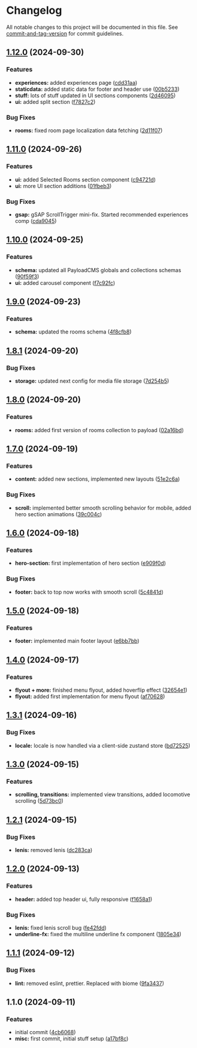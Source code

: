 # Changelog

All notable changes to this project will be documented in this file. See [commit-and-tag-version](https://github.com/absolute-version/commit-and-tag-version) for commit guidelines.

## [1.12.0](https://github.com/GeorgeCht/limni-website/compare/v1.11.0...v1.12.0) (2024-09-30)


### Features

* **experiences:** added experiences page ([cdd31aa](https://github.com/GeorgeCht/limni-website/commit/cdd31aacb3e05dc6f9ee5139c32f45cd2cf816e0))
* **staticdata:** added static data for footer and header use ([00b5233](https://github.com/GeorgeCht/limni-website/commit/00b5233cbde1dff3fcab74c696d211958a426363))
* **stuff:** lots of stuff updated in UI sections components ([2d46095](https://github.com/GeorgeCht/limni-website/commit/2d4609581170ab423b370c1d9f05c44d49676a8b))
* **ui:** added split section ([f7827c2](https://github.com/GeorgeCht/limni-website/commit/f7827c2eb7a0931f2b7fc97dcfa6bb27a0c033e6))


### Bug Fixes

* **rooms:** fixed room page localization data fetching ([2d11f07](https://github.com/GeorgeCht/limni-website/commit/2d11f07c246c32a263d204cbf9ec4d5b75d8a50e))

## [1.11.0](https://github.com/GeorgeCht/limni-website/compare/v1.10.0...v1.11.0) (2024-09-26)


### Features

* **ui:** added Selected Rooms section component ([c94721d](https://github.com/GeorgeCht/limni-website/commit/c94721dba67ab2307b29696999fc6559594b22c1))
* **ui:** more UI section additions ([01fbeb3](https://github.com/GeorgeCht/limni-website/commit/01fbeb3d75e2479d54879294b9b284610f691381))


### Bug Fixes

* **gsap:** gSAP ScrollTrigger mini-fix. Started recommended experiences comp ([cda9045](https://github.com/GeorgeCht/limni-website/commit/cda904539aee6f81ab157b8f837adcb6f0040033))

## [1.10.0](https://github.com/GeorgeCht/limni-website/compare/v1.9.0...v1.10.0) (2024-09-25)


### Features

* **schema:** updated all PayloadCMS globals and collections schemas ([90f59f3](https://github.com/GeorgeCht/limni-website/commit/90f59f37657c054bf35430b1af1e936b1c0c3bf4))
* **ui:** added carousel component ([f7c92fc](https://github.com/GeorgeCht/limni-website/commit/f7c92fc1d1edf92c515c449c53c701597a4f38f0))

## [1.9.0](https://github.com/GeorgeCht/limni-website/compare/v1.8.1...v1.9.0) (2024-09-23)


### Features

* **schema:** updated the rooms schema ([4f8cfb8](https://github.com/GeorgeCht/limni-website/commit/4f8cfb88d8cafa026edafa7571634739d3728ad8))

## [1.8.1](https://github.com/GeorgeCht/limni-website/compare/v1.8.0...v1.8.1) (2024-09-20)


### Bug Fixes

* **storage:** updated next config for media file storage ([7d254b5](https://github.com/GeorgeCht/limni-website/commit/7d254b54c268133f43db66f3434a92c8937d4674))

## [1.8.0](https://github.com/GeorgeCht/limni-website/compare/v1.7.0...v1.8.0) (2024-09-20)


### Features

* **rooms:** added first version of rooms collection to payload ([02a16bd](https://github.com/GeorgeCht/limni-website/commit/02a16bd1742235bb843420552cf9d94fa0e107a0))

## [1.7.0](https://github.com/GeorgeCht/limni-website/compare/v1.6.0...v1.7.0) (2024-09-19)


### Features

* **content:** added new sections, implemented new layouts ([51e2c6a](https://github.com/GeorgeCht/limni-website/commit/51e2c6a925292709d559a65c6a0599c65070b90d))


### Bug Fixes

* **scroll:** implemented better smooth scrolling behavior for mobile, added hero section animations ([39c004c](https://github.com/GeorgeCht/limni-website/commit/39c004ce7a329a47b1f86ccdb7ded583f5f4f47e))

## [1.6.0](https://github.com/GeorgeCht/limni-website/compare/v1.5.0...v1.6.0) (2024-09-18)


### Features

* **hero-section:** first implementation of hero section ([e909f0d](https://github.com/GeorgeCht/limni-website/commit/e909f0db811e6b33e7372368cb21af8bd1018201))


### Bug Fixes

* **footer:** back to top now works with smooth scroll ([5c4841d](https://github.com/GeorgeCht/limni-website/commit/5c4841dbf0c5342124628629740eb1cfcffd609d))

## [1.5.0](https://github.com/GeorgeCht/limni-website/compare/v1.4.0...v1.5.0) (2024-09-18)


### Features

* **footer:** implemented main footer layout ([e6bb7bb](https://github.com/GeorgeCht/limni-website/commit/e6bb7bb037a13f0368b8adfd783d70b93ce05b4b))

## [1.4.0](https://github.com/GeorgeCht/limni-website/compare/v1.3.1...v1.4.0) (2024-09-17)


### Features

* **flyout + more:** finished menu flyout, added hoverflip effect ([32654e1](https://github.com/GeorgeCht/limni-website/commit/32654e133212511541666e97192f4c9d55fc2a8b))
* **flyout:** added first implementation for menu flyout ([af70628](https://github.com/GeorgeCht/limni-website/commit/af70628cc661053e0c182699d6b7b60377440c9e))

## [1.3.1](https://github.com/GeorgeCht/limni-website/compare/v1.3.0...v1.3.1) (2024-09-16)


### Bug Fixes

* **locale:** locale is now handled via a client-side zustand store ([bd72525](https://github.com/GeorgeCht/limni-website/commit/bd725258da961423f8c1e9a45d9bf7f61e32f3f6))

## [1.3.0](https://github.com/GeorgeCht/limni-website/compare/v1.2.1...v1.3.0) (2024-09-15)


### Features

* **scrolling, transitions:** implemented view transitions, added locomotive scrolling ([5d73bc0](https://github.com/GeorgeCht/limni-website/commit/5d73bc03b77f707aeabaec8b3693c9ac200d9727))

## [1.2.1](https://github.com/GeorgeCht/limni-website/compare/v1.2.0...v1.2.1) (2024-09-15)


### Bug Fixes

* **lenis:** removed lenis ([dc283ca](https://github.com/GeorgeCht/limni-website/commit/dc283caac2bc8b7045cb1db094d9a9cdb31119e4))

## [1.2.0](https://github.com/GeorgeCht/limni-website/compare/v1.1.1...v1.2.0) (2024-09-13)


### Features

* **header:** added top header ui, fully responsive ([f1658a1](https://github.com/GeorgeCht/limni-website/commit/f1658a1e0349ad4594f2978fab26d7a00a163db2))


### Bug Fixes

* **lenis:** fixed lenis scroll bug ([fe42fdd](https://github.com/GeorgeCht/limni-website/commit/fe42fdd892953f420ad9d5fc6fc10908afd9ec92))
* **underline-fx:** fixed the multiline underline fx component ([1805e34](https://github.com/GeorgeCht/limni-website/commit/1805e340a1812c9985f80f7dca56a7b37fea5536))

## [1.1.1](https://github.com/GeorgeCht/limni-website/compare/v1.1.0...v1.1.1) (2024-09-12)


### Bug Fixes

* **lint:** removed eslint, prettier. Replaced with biome ([9fa3437](https://github.com/GeorgeCht/limni-website/commit/9fa3437d7658b36fca6379e39acb41dc1027e877))

## 1.1.0 (2024-09-11)


### Features

* initial commit ([4cb6068](https://github.com/GeorgeCht/limni-website/commit/4cb606858c82a7b07c564610863b7fe73e6294f9))
* **misc:** first commit, initial stuff setup ([a17bf8c](https://github.com/GeorgeCht/limni-website/commit/a17bf8c05b338701a6b439c4fd12826f6cf4ff12))
